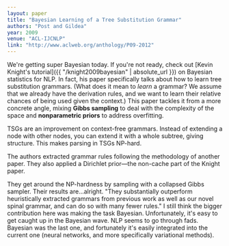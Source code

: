 ```yaml
---
layout: paper
title: "Bayesian Learning of a Tree Substitution Grammar"
authors: "Post and Gildea"
year: 2009
venue: "ACL-IJCNLP"
link: "http://www.aclweb.org/anthology/P09-2012"
---
```


We're getting super Bayesian today. If you're not ready, check out [Kevin Knight's tutorial]({{ "/knight2009bayesian" | absolute_url }}) on Bayesian statistics for NLP. In fact, his paper specifically talks about how to learn tree substitution grammars. (What does it mean to *learn* a grammar? We assume that we already have the derivation rules, and we want to learn their relative chances of being used given the context.) This paper tackles it from a more concrete angle, mixing **Gibbs sampling** to deal with the complexity of the space and **nonparametric priors** to address overfitting.

TSGs are an improvement on context-free grammars. Instead of extending a node with other nodes, you can extend it with a whole subtree, giving structure. This makes parsing in TSGs NP-hard.

The authors extracted grammar rules following the methodology of another paper. They also applied a Dirichlet prior—the non-cache part of the Knight paper.

They get around the NP-hardness by sampling with a collapsed Gibbs sampler. Their results are...alright. "They substantially outperform heuristically extracted grammars from previous work as well as our novel spinal grammar, and can do so with many fewer rules." I still think the bigger contribution here was making the task Bayesian. Unfortunately, it's easy to get caught up in the Bayesian wave. NLP seems to go through fads. Bayesian was the last one, and fortunately it's easily integrated into the current one (neural networks, and more specifically variational methods). 
